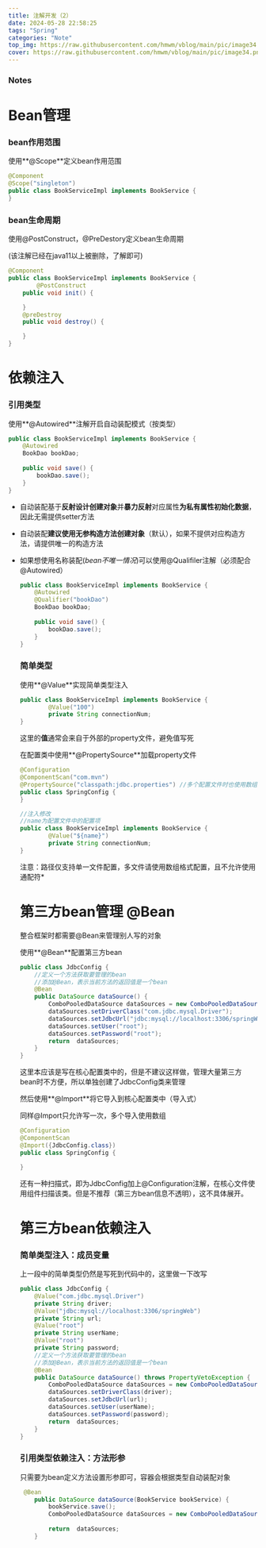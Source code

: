 ```yaml
---
title: 注解开发（2）
date: 2024-05-28 22:58:25
tags: "Spring"
categories: "Note"
top_img: https://raw.githubusercontent.com/hmwm/vblog/main/pic/image34.png
cover: https://raw.githubusercontent.com/hmwm/vblog/main/pic/image34.png
---
```

### Notes

# Bean管理

### bean作用范围

使用**@Scope**定义bean作用范围

```java
@Component
@Scope("singleton")
public class BookServiceImpl implements BookService {
}
```

### bean生命周期

使用@PostConstruct，@PreDestory定义bean生命周期

(该注解已经在java11以上被删除，了解即可)

```java
@Component
public class BookServiceImpl implements BookService {
		@PostConstruct
    public void init() {

    }
    @preDestroy
    public void destroy() {

    }
}
```

# 依赖注入

### 引用类型

使用**@Autowired**注解开启自动装配模式（按类型）

```java
public class BookServiceImpl implements BookService {
    @Autowired
    BookDao bookDao;
    
    public void save() {
	    bookDao.save();
    }
}

```

- 自动装配基于**反射设计创建对象**并**暴力反射**对应属性**为私有属性初始化数据**，因此无需提供setter方法
- 自动装配**建议使用无参构造方法创建对象**（默认），如果不提供对应构造方法，请提供唯一的构造方法
- 如果想使用名称装配(*bean不唯一情况*)可以使用@Qualifiler注解（必须配合@Autowired）
    
    ```java
    public class BookServiceImpl implements BookService {
        @Autowired
        @Qualifier("bookDao")
        BookDao bookDao;
        
        public void save() {
    	    bookDao.save();
        }
    }
    ```
    
    ### 简单类型
    
    使用**@Value**实现简单类型注入
    
    ```java
    public class BookServiceImpl implements BookService {
    		@Value("100")
    		private String connectionNum;
    }
    ```
    
    这里的**值**通常会来自于外部的property文件，避免值写死
    
    在配置类中使用**@PropertySource**加载property文件
    
    ```java
    @Configuration
    @ComponentScan("com.mvn")
    @PropertySource("classpath:jdbc.properties") //多个配置文件时也使用数组 @PropertySource({"jdbc.properties"},{"jdbc.properties"})
    public class SpringConfig {
    }
    
    //注入修改
    //name为配置文件中的配置项
    public class BookServiceImpl implements BookService {
    		@Value("${name}")
    		private String connectionNum;
    }
    ```
    
    注意：路径仅支持单一文件配置，多文件请使用数组格式配置，且不允许使用通配符*
    
    # 第三方bean管理 @Bean
    
    整合框架时都需要@Bean来管理别人写的对象
    
    使用**@Bean**配置第三方bean
    
    ```java
    public class JdbcConfig {
        //定义一个方法获取要管理的bean
        //添加@Bean，表示当前方法的返回值是一个bean
        @Bean
        public DataSource dataSource() {
            ComboPooledDataSource dataSources = new ComboPooledDataSource();
            dataSources.setDriverClass("com.jdbc.mysql.Driver");
            dataSources.setJdbcUrl("jdbc:mysql://localhost:3306/springWeb");
            dataSources.setUser("root");
            dataSources.setPassword("root");
            return  dataSources;
        }
    }
    ```
    
    这里本应该是写在核心配置类中的，但是不建议这样做，管理大量第三方bean时不方便，所以单独创建了JdbcConfig类来管理
    
    然后使用**@Import**将它导入到核心配置类中（导入式）
    
    同样@Import只允许写一次，多个导入使用数组
    
    ```java
    @Configuration
    @ComponentScan
    @Import({JdbcConfig.class})
    public class SpringConfig {
    
    }
    ```
    
    还有一种扫描式，即为JdbcConfig加上@Configuration注解，在核心文件使用组件扫描该类。但是不推荐（第三方bean信息不透明），这不具体展开。
    
    # 第三方bean依赖注入
    
    ### 简单类型注入：成员变量
    
    上一段中的简单类型仍然是写死到代码中的，这里做一下改写
    
    ```java
    public class JdbcConfig {
        @Value("com.jdbc.mysql.Driver")
        private String driver;
        @Value("jdbc:mysql://localhost:3306/springWeb")
        private String url;
        @Value("root")
        private String userName;
        @Value("root")
        private String password;
        //定义一个方法获取要管理的bean
        //添加@Bean，表示当前方法的返回值是一个bean
        @Bean
        public DataSource dataSource() throws PropertyVetoException {
            ComboPooledDataSource dataSources = new ComboPooledDataSource();
            dataSources.setDriverClass(driver);
            dataSources.setJdbcUrl(url);
            dataSources.setUser(userName);
            dataSources.setPassword(password);
            return  dataSources;
        }
    }
    ```
    
    ### 引用类型依赖注入：方法形参
    
    只需要为bean定义方法设置形参即可，容器会根据类型自动装配对象
    
    ```java
     @Bean
        public DataSource dataSource(BookService bookService) {
            bookService.save();
            ComboPooledDataSource dataSources = new ComboPooledDataSource();
         
            return  dataSources;
        }
    ```
    

